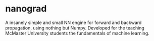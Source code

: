 # nanograd
A insanely simple and small NN engine for forward and backward propagation, using nothing but Numpy. Developed for the teaching McMaster University students the fundamentals of machine learning.

